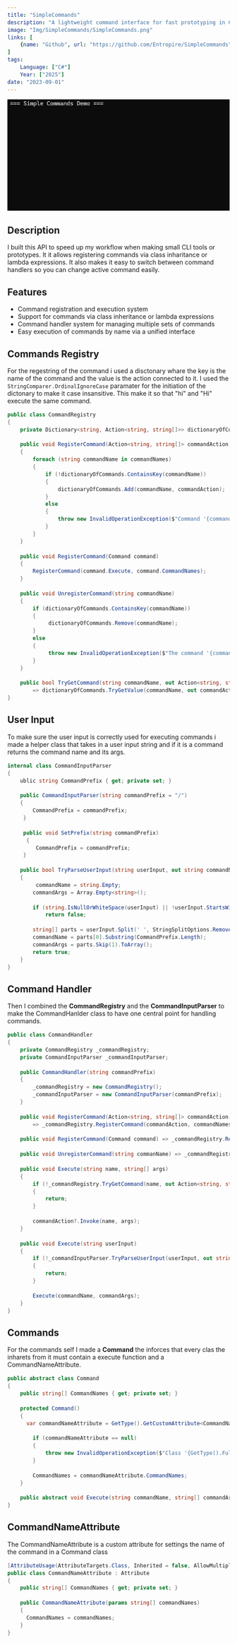 ```yaml
---
title: "SimpleCommands"
description: "A lightweight command interface for fast prototyping in C# with commands"
image: "Img/SimpleCommands/SimpleCommands.png"
links: [
    {name: "Github", url: "https://github.com/Entropire/SimpleCommands"}
]
tags:
    Language: ["C#"]
    Year: ["2025"]
date: "2023-09-01"
---
```


![Example GIF](./Img/SimpleCommands/Example.gif)

## Description
I built this API to speed up my workflow when making small CLI tools or prototypes.
It it allows registering commands via class inharitance or lambda expressions.
It also makes it easy to switch between command handlers so you can change active command easily.

## Features
- Command registration and execution system  
- Support for commands via class inheritance or lambda expressions  
- Command handler system for managing multiple sets of commands  
- Easy execution of commands by name via a unified interface  

## Commands Registry
For the regestring of the command i used a disctonary whare the key is the name of the command and the value is the action connected to it.
I used the `StringComparer.OrdinalIgnoreCase` paramater for the initiation of the dictonary to make it case insansitive. This make it so that "hi" and "Hi" execute the same command. 
```cs
public class CommandRegistry
{
    private Dictionary<string, Action<string, string[]>> dictionaryOfCommands = new(StringComparer.OrdinalIgnoreCase);

    public void RegisterCommand(Action<string, string[]> commandAction, params string[] commandNames)
    {
        foreach (string commandName in commandNames)
        {
            if (!dictionaryOfCommands.ContainsKey(commandName))
            {
                dictionaryOfCommands.Add(commandName, commandAction);
            }
            else
            {
                throw new InvalidOperationException($"Command '{commandName}' already exists.");
            }
        }
    }

    public void RegisterCommand(Command command)
    {
        RegisterCommand(command.Execute, command.CommandNames);
    }

    public void UnregisterCommand(string commandName)
    {
        if (dictionaryOfCommands.ContainsKey(commandName))
        {
             dictionaryOfCommands.Remove(commandName);
        }
        else
        {
             throw new InvalidOperationException($"The command '{commandName}' does not exist.");
        }
    }

    public bool TryGetCommand(string commandName, out Action<string, string[]>? commandAction)
        => dictionaryOfCommands.TryGetValue(commandName, out commandAction);
}
```

## User Input
To make sure the user input is correctly used for executing commands i made a helper class that takes in a user input string and if it is a command returns the command name and its args.
```cs
internal class CommandInputParser
{
    ublic string CommandPrefix { get; private set; }

    public CommandInputParser(string commandPrefix = "/")
    {
        CommandPrefix = commandPrefix;
     }

     public void SetPrefix(string commandPrefix)
      {
         CommandPrefix = commandPrefix;
     } 

    public bool TryParseUserInput(string userInput, out string commandName, out string[] commandArgs)
    {
         commandName = string.Empty;
        commandArgs = Array.Empty<string>();

        if (string.IsNullOrWhiteSpace(userInput) || !userInput.StartsWith(CommandPrefix))
            return false;

        string[] parts = userInput.Split(' ', StringSplitOptions.RemoveEmptyEntries);
        commandName = parts[0].Substring(CommandPrefix.Length);
        commandArgs = parts.Skip(1).ToArray();
        return true;
    }
}
```

## Command Handler
Then I combined the **CommandRegistry** and the **CommandInputParser** to make the CommandHanlder class to have one central point for handling commands.
```cs 
public class CommandHandler
{
    private CommandRegistry _commandRegistry;
    private CommandInputParser _commandInputParser;

    public CommandHandler(string commandPrefix)
    {
        _commandRegistry = new CommandRegistry();
        _commandInputParser = new CommandInputParser(commandPrefix);
    }

    public void RegisterCommand(Action<string, string[]> commandAction, params string[] commandNames) 
        => _commandRegistry.RegisterCommand(commandAction, commandNames);

    public void RegisterCommand(Command command) => _commandRegistry.RegisterCommand(command);

    public void UnregisterCommand(string commanName) => _commandRegistry.UnregisterCommand(commanName);

    public void Execute(string name, string[] args)
    {
        if (!_commandRegistry.TryGetCommand(name, out Action<string, string[]>? commandAction))
        {
            return;   
        }

        commandAction?.Invoke(name, args);
    } 

    public void Execute(string userInput)
    {
        if (!_commandInputParser.TryParseUserInput(userInput, out string commandName, out string[] commandArgs))
        {
            return;
        }

        Execute(commandName, commandArgs);
    }
}
```

## Commands
For the commands self I made a **Command** the inforces that every clas the inharets from it must contain a execute function and a CommandNameAttribute.
```cs
public abstract class Command
{
    public string[] CommandNames { get; private set; }

    protected Command()
    {
      var commandNameAttribute = GetType().GetCustomAttribute<CommandNameAttribute>();

        if (commandNameAttribute == null)
        {
            throw new InvalidOperationException($"Class '{GetType().FullName}' must have a [CommandName] attribute.");
        }

        CommandNames = commandNameAttribute.CommandNames;
    }

    public abstract void Execute(string commandName, string[] commandArgs);
}
```

## CommandNameAttribute
The CommandNameAttribute is a custom attribute for settings the name of the command in a Command class
```cs
[AttributeUsage(AttributeTargets.Class, Inherited = false, AllowMultiple = true)]
public class CommandNameAttribute : Attribute
{
    public string[] CommandNames { get; private set; }

    public CommandNameAttribute(params string[] commandNames)
    {
      CommandNames = commandNames;
    }
}
```